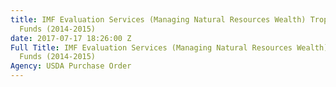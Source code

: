 ```yaml
---
title: IMF Evaluation Services (Managing Natural Resources Wealth) Tropical Trust
  Funds (2014-2015)
date: 2017-07-17 18:26:00 Z
Full Title: IMF Evaluation Services (Managing Natural Resources Wealth) Tropical Trust
  Funds (2014-2015)
Agency: USDA Purchase Order
---
```


